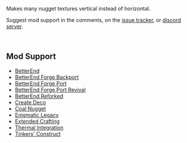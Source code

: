 Makes many nugget textures vertical instead of horizontal.

Suggest mod support in the comments, on the [issue tracker](https://github.com/XDFlame/VerticalNuggets/issues), or [discord server](https://discord.com/invite/NtwzA6X).

<br />

Mod Support
-----------

* [BetterEnd](https://www.curseforge.com/minecraft/mc-mods/betterend)
* [BetterEnd Forge Backport](https://www.curseforge.com/minecraft/mc-mods/betterendforge-backport)
* [BetterEnd Forge Port](https://www.curseforge.com/minecraft/mc-mods/betterend-forge-port)
* [BetterEnd Forge Port Revival](https://www.curseforge.com/minecraft/mc-mods/betterend-forge-revival)
* [BetterEnd Reforked](https://www.curseforge.com/minecraft/mc-mods/betterend-re-forked)
* [Create Deco](https://www.curseforge.com/minecraft/mc-mods/create-deco)
* [Coal Nugget](https://www.curseforge.com/minecraft/mc-mods/coal-nugget)
* [Enigmatic Legacy](https://www.curseforge.com/minecraft/mc-mods/enigmatic-legacy)
* [Extended Crafting](https://www.curseforge.com/minecraft/mc-mods/extended-crafting)
* [Thermal Integration](https://www.curseforge.com/minecraft/mc-mods/thermal-integration)
* [Tinkers' Construct](https://www.curseforge.com/minecraft/mc-mods/tinkers-construct)
